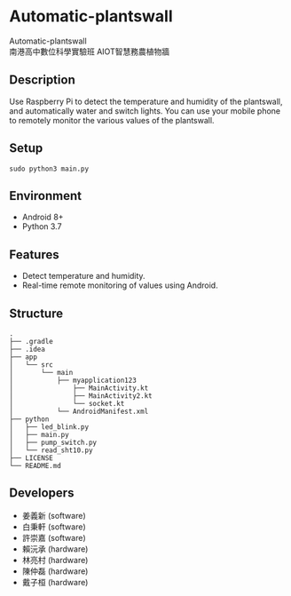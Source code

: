 # Automatic-plantswall
Automatic-plantswall\
南港高中數位科學實驗班 AIOT智慧務農植物牆
## Description
Use Raspberry Pi to detect the temperature and humidity of the plantswall, and automatically water and switch lights. You can use your mobile phone to remotely monitor the various values of the plantswall.

## Setup
```terminal
sudo python3 main.py 
```
## Environment
- Android 8+
- Python 3.7

## Features
- Detect temperature and humidity.
- Real-time remote monitoring of values using Android.



## Structure
```
.
├── .gradle
├── .idea                
├── app    
│   └── src
│       └── main
│           ├── myapplication123
│               ├── MainActivity.kt 
│               ├── MainActivity2.kt
│               └── socket.kt 
│           └── AndroidManifest.xml
├── python                      
│   ├── led_blink.py
│   ├── main.py              
│   ├── pump_switch.py  
│   └── read_sht10.py   
├── LICENSE
└── README.md                      
```

## Developers
- 姜義新 (software)
- 白秉軒 (software)
- 許崇嘉 (software)
- 賴沅承 (hardware)
- 林亮村 (hardware)
- 陳仲磊 (hardware)
- 戴子桓 (hardware)


